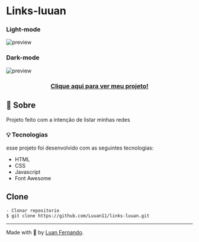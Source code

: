# Links-luuan

### Light-mode
![preview](https://github.com/Luuan11/links-luuan/assets/79935555/da917696-6a79-493d-a8f5-c66f2e39a092)

### Dark-mode
![preview](https://github.com/Luuan11/links-luuan/assets/79935555/17981fc2-8573-4827-8bb0-3dab616baf43)


### <p align="center"> <a href="https://links-luuan.vercel.app/">Clique aqui para ver meu projeto!</a> </p>

## 🚀 Sobre
Projeto feito com a intenção de listar minhas redes

### 💡 Tecnologias
esse projeto foi desenvolvido com as seguintes tecnologias:

- HTML
- CSS
- Javascript
- Font Awesome

## Clone

    - Clonar repositorio 
    $ git clone https://github.com/Luuan11/links-luuan.git

---
Made with 💜 by [Luan Fernando](https://www.linkedin.com/in/luan-fernando/).
